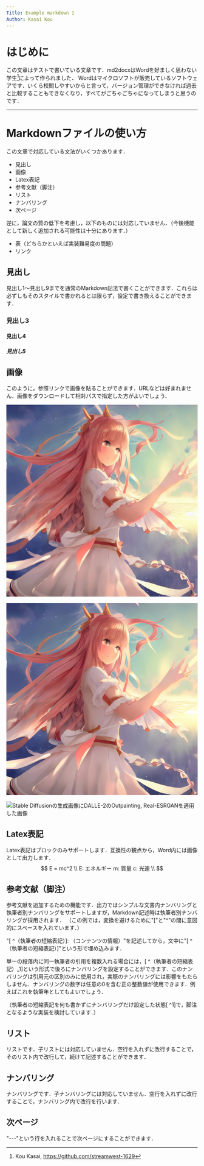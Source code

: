 ```yaml
---
Title: Example markdown 1
Author: Kasai Kou
---
```


# はじめに
[^Kasai]: Kou Kasai, https://github.com/streamwest-1629

この文章はテストで書いている文章です．md2docxはWordを好ましく思わない学生[^Kasai]によって作られました．
Wordはマイクロソフトが販売しているソフトウェアです．いくら校閲しやすいからと言って，バージョン管理ができなければ過去と比較することもできなくなり，すべてがごちゃごちゃになってしまうと思うのです．

---

# Markdownファイルの使い方
この文章で対応している文法がいくつかあります．

- 見出し
- 画像
- Latex表記
- 参考文献（脚注）
- リスト
- ナンバリング
- 次ページ

逆に，論文の質の低下を考慮し，以下のものには対応していません．（今後機能として新しく追加される可能性は十分にあります．）

- 表（どちらかといえば実装難易度の問題）
- リンク

## 見出し
見出し1～見出し9までを通常のMarkdown記法で書くことができます．これらは必ずしもそのスタイルで書かれるとは限らず，設定で書き換えることができます．

### 見出し3
#### 見出し4
##### 見出し5

## 画像
このように，参照リンクで画像を貼ることができます．URLなどは好まれません．画像をダウンロードして相対パスで指定した方がよいでしょう．

![Stable Diffusionを用いて生成した画像](./image-1.png)

![Stable Diffusionの生成画像にReal-ESRGANを適用した画像](./image-2.jpg)

![Stable Diffusionの生成画像にDALLE-2のOutpainting, Real-ESRGANを適用した画像](./image-3.png)

## Latex表記
Latex表記はブロックのみサポートします．互換性の観点から，Word内には画像として出力します．
$$
E = mc^2 \\
E: エネルギー m: 質量 c: 光速 \\
$$

## 参考文献（脚注）
参考文献を追加するための機能です．出力ではシンプルな文書内ナンバリングと執筆者別ナンバリングをサポートしますが，Markdown記述時は執筆者別ナンバリングが採用されます．
（この例では，変換を避けるために"["と"^"の間に意図的にスペースを入れています．）

"[ ^（執筆者の短縮表記）]: （コンテンツの情報）"を記述してから，文中に"[ ^（執筆者の短縮表記）]"という形で埋め込みます．

単一の段落内に同一執筆者の引用を複数入れる場合には，[ ^（執筆者の短縮表記）_1]という形式で後ろにナンバリングを設定することができます．このナンバリングは引用元の区別のみに使用され，実際のナンバリングには影響をもたらしません．ナンバリングの数字は任意の0を含む正の整数値が使用できます．例えばこれを執筆年としてもよいでしょう．

（執筆者の短縮表記を何も書かずにナンバリングだけ設定した状態[ ^1]で，脚注となるような実装を検討しています．）

## リスト
リストです．子リストには対応していません．空行を入れずに改行することで，そのリスト内で改行して，続けて記述することができます．

## ナンバリング
ナンバリングです．子ナンバリングには対応していません．空行を入れずに改行することで，ナンバリング内で改行を行います．

## 次ページ
"---"という行を入れることで次ページにすることができます．
